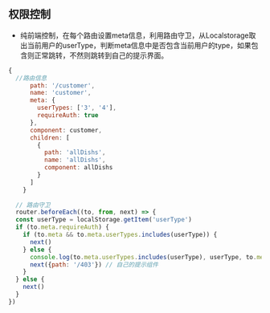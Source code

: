 ## 权限控制
- 纯前端控制，在每个路由设置meta信息，利用路由守卫，从Localstorage取出当前用户的userType，判断meta信息中是否包含当前用户的type，如果包含则正常跳转，不然则跳转到自己的提示界面。
```JavaScript
{
  //路由信息
      path: '/customer',
      name: 'customer',
      meta: {
        userTypes: ['3', '4'],
        requireAuth: true
      },
      component: customer,
      children: [
        {
          path: 'allDishs',
          name: 'allDishs',
          component: allDishs
        }
      ]
    }
  
  // 路由守卫
  router.beforeEach((to, from, next) => {
  const userType = localStorage.getItem('userType')
  if (to.meta.requireAuth) {
    if (to.meta && to.meta.userTypes.includes(userType)) {
      next()
    } else {
      console.log(to.meta.userTypes.includes(userType), userType, to.meta.userTypes)
      next({path: '/403'}) // 自己的提示组件
    }
  } else {
    next()
  }
})
```
